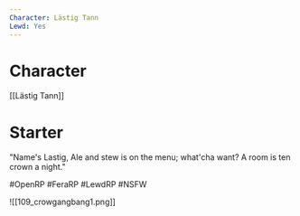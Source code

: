 ```yaml
---
Character: Lästig Tann
Lewd: Yes
---
```

# Character
[[Lästig Tann]]

# Starter
"Name's Lastig, Ale and stew is on the menu; what'cha want? A room is ten crown a night."

#OpenRP #FeraRP #LewdRP #NSFW

![[109_crowgangbang1.png]]